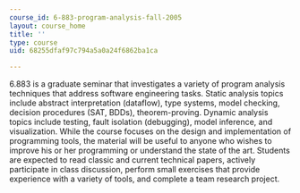 ```yaml
---
course_id: 6-883-program-analysis-fall-2005
layout: course_home
title: ''
type: course
uid: 68255dfaf97c794a5a0a24f6862ba1ca

---
```

6.883 is a graduate seminar that investigates a variety of program analysis techniques that address software engineering tasks. Static analysis topics include abstract interpretation (dataflow), type systems, model checking, decision procedures (SAT, BDDs), theorem-proving. Dynamic analysis topics include testing, fault isolation (debugging), model inference, and visualization. While the course focuses on the design and implementation of programming tools, the material will be useful to anyone who wishes to improve his or her programming or understand the state of the art. Students are expected to read classic and current technical papers, actively participate in class discussion, perform small exercises that provide experience with a variety of tools, and complete a team research project.
